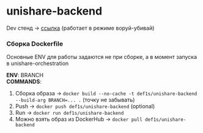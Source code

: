 # unishare-backend

Dev стенд -> [ссылка](http://176.114.90.241/) (работает в режиме воруй-убивай)

### Сборка Dockerfile

Основные ENV для работы задаются не при сборке, а в момент запуска в unishare-orchestration  

**ENV**: BRANCH  
**COMMANDS**:
1. Сборка образа -> `docker build --no-cache -t def1s/unishare-backend --build-arg BRANCH=... .` (точку не забывать)
2. Push -> `docker push def1s/unishare-backend` (optional)
3. Run -> `docker run def1s/unishare-backend`
4. Можно взять образ из DockerHub -> `docker pull def1s/unishare-backend`